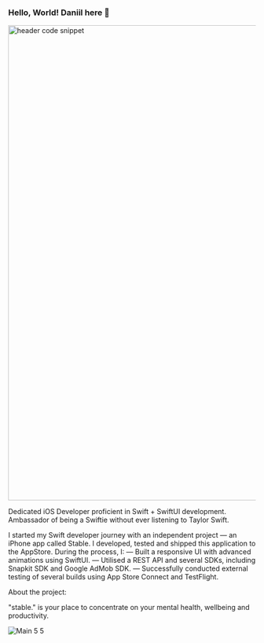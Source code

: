 ### Hello, World! Daniil here 👋
<img width="967" alt="header code snippet" src="https://user-images.githubusercontent.com/90253901/194671328-0c0af353-e936-430a-afec-f9b3e4d37496.png">

Dedicated iOS Developer proficient in Swift + SwiftUI development. Ambassador of being a Swiftie without ever listening to Taylor Swift. 

I started my Swift developer journey with an independent project — an iPhone app called Stable. I developed, tested and shipped this application to the AppStore. During the process, I:
— Built a responsive UI with advanced animations using SwiftUI.
— Utilised a REST API and several SDKs, including Snapkit SDK and Google AdMob SDK.
— Successfully conducted external testing of several builds using App Store Connect and TestFlight.


About the project:

"stable." is your place to concentrate on your mental health, wellbeing and productivity. 

![Main 5 5](https://user-images.githubusercontent.com/90253901/194671760-2a48ef82-c83f-40bb-8b84-e50b090bc412.png)

